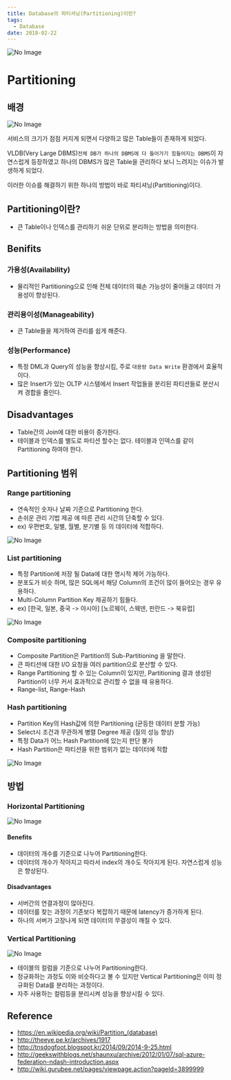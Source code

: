 ```yaml
---
title: Database의 파티셔닝(Partitioning)이란?
tags:
  - Database
date: 2018-02-22
---
```


![No Image](/assets/logo/database.jpg)

# Partitioning

## 배경

![No Image](/assets/posts/20180222/1.png)

서비스의 크기가 점점 커지게 되면서 다양하고 많은 Table들이 존재하게 되었다.

VLDB(Very Large DBMS)`전체 DB가 하나의 DBMS에 다 들어가기 힘들어지는 DBMS`이 자연스럽게 등장하였고 하나의 DBMS가 많은 Table을 관리하다 보니 느려지는 이슈가 발생하게 되었다.

이러한 이슈를 해결하기 위한 하나의 방법이 바로 파티셔닝(Partitioning)이다.

## Partitioning이란?
- 큰 Table이나 인덱스를 관리하기 쉬운 단위로 분리하는 방법을 의미한다.

## Benifits

### 가용성(Availability)
- 물리적인 Partitioning으로 인해 전체 데이터의 훼손 가능성이 줄어들고 데이터 가용성이 향상된다.

### 관리용이성(Manageability)
- 큰 Table들을 제거하여 관리를 쉽게 해준다.

### 성능(Performance)
- 특정 DML과 Query의 성능을 향상시킴, 주로 `대용량 Data Write` 환경에서 효율적이다.
- 많은 Insert가 있는 OLTP 시스템에서 Insert 작업들을 분리된 파티션들로 분산시켜 경합을 줄인다.

## Disadvantages
- Table간의 Join에 대한 비용이 증가한다.
- 테이블과 인덱스를 별도로 파티션 할수는 없다. 테이블과 인덱스를 같이 Partitioning 하여야 한다.

## Partitioning 범위

### Range partitioning
- 연속적인 숫자나 날짜 기준으로 Partitioning 한다.
- 손쉬운 관리 기법 제공 에 따른 관리 시간의 단축할 수 있다.
- ex) 우편번호, 일별, 월별, 분기별 등 의 데이터에 적합하다.

![No Image](/assets/posts/20180222/2.png)

### List partitioning
- 특정 Partition에 저장 될 Data에 대한 명시적 제어 가능하다.
- 분포도가 비슷 하며, 많은 SQL에서 해당 Column의 조건이 많이 들어오는 경우 유용하다.
- Multi-Column Partition Key 제공하기 힘들다.
- ex) [한국, 일본, 중국 -> 아시아] [노르웨이, 스웨덴, 핀란드 -> 북유럽]

![No Image](/assets/posts/20180222/3.png)

### Composite partitioning
- Composite Partition은 Partition의 Sub-Partitioning 을 말한다.
- 큰 파티션에 대한 I/O 요청을 여러 partition으로 분산할 수 있다.
- Range Partitioning 할 수 있는 Column이 있지만, Partitioning 결과 생성된 Partition이 너무 커서 효과적으로 관리할 수 없을 때 유용하다.
- Range-list, Range-Hash

### Hash partitioning
- Partition Key의 Hash값에 의한 Partitioning (균등한 데이터 분할 가능)
- Select시 조건과 무관하게 병렬 Degree 제공 (질의 성능 향상)
- 특정 Data가 어느 Hash Partition에 있는지 판단 불가
- Hash Partition은 파티션을 위한 범위가 없는 데이터에 적합

![No Image](/assets/posts/20180222/4.png)

## 방법

### Horizontal Partitioning

![No Image](/assets/posts/20180222/5.png)

#### Benefits
- 데이터의 개수를 기준으로 나누어 Partitioning한다.
- 데이터의 개수가 작아지고 따라서 index의 개수도 작아지게 된다. 자연스럽게 성능은 향상된다.

#### Disadvantages
- 서버간의 연결과정이 많아진다.
- 데이터를 찾는 과정이 기존보다 복잡하기 때문에 latency가 증가하게 된다.
- 하나의 서버가 고장나게 되면 데이터의 무결성이 깨질 수 있다.


### Vertical Partitioning

![No Image](/assets/posts/20180222/6.png)

- 테이블의 컬럼을 기준으로 나누어 Partitioning한다.
- 정규화하는 과정도 이와 비슷하다고 볼 수 있지만 Vertical Partitioning은 이미 정규화된 Data를 분리하는 과정이다.
- 자주 사용하는 컬럼등을 분리시켜 성능을 향상시킬 수 있다.


## Reference
- <https://en.wikipedia.org/wiki/Partition_(database)>
- <http://theeye.pe.kr/archives/1917>
- <http://tnsdogfoot.blogspot.kr/2014/09/2014-9-25.html>
- <http://geekswithblogs.net/shaunxu/archive/2012/01/07/sql-azure-federation-ndash-introduction.aspx>
- <http://wiki.gurubee.net/pages/viewpage.action?pageId=3899999>
